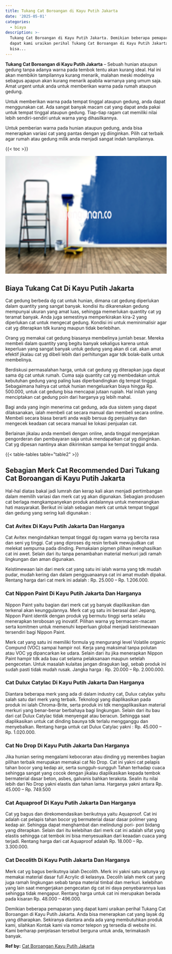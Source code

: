 ```yaml
---
title: Tukang Cat Boroangan di Kayu Putih Jakarta
date: '2025-05-01'
categories:
  - biaya
description: >-
  Tukang Cat Boroangan di Kayu Putih Jakarta. Demikian beberapa pemaparan yang
  dapat kami uraikan perihal Tukang Cat Boroangan di Kayu Putih Jakarta. Anda
  bisa...
---
```


**Tukang Cat Boroangan di Kayu Putih Jakarta** – Sebuah hunian ataupun gedung tanpa adanya warna pada tembok tentu akan kurang ideal. Hal ini akan membikin tampilannya kurang menarik, malahan meski modelnya sebagus apapun akan kurang menarik apabila warnanya yang umum saja. Amat urgent untuk anda untuk memberikan warna pada rumah ataupun gedung.

Untuk memberikan warna pada tempat tinggal ataupun gedung, anda dapat menggunakan cat. Ada sangat banyak macam cat yang dapat anda pakai untuk tempat tinggal ataupun gedung. Tiap-tiap ragam cat memiliki nilai lebih sendiri-sendiri untuk warna yang dihasilkannya.

Untuk pemberian warna pada hunian ataupun gedung, anda bisa menerapkan variasi cat yang pantas dengan yg diinginkan. Pilih cat terbaik agar rumah atau gedung milik anda menjadi sangat indah tampilannya.

{{< toc >}}

![Tukang Cat Boroangan di Kayu Putih Jakarta](/images/jasa-cat-murah11.png)

## Biaya Tukang Cat Di Kayu Putih Jakarta

Cat gedung berbeda dg cat untuk hunian, dimana cat gedung diperlukan dalam quantity yang sangat banyak. kondisi itu dikarenakan gedung mempunyai ukuran yang amat luas, sehingga memerlukan quantity cat yg teramat banyak. Anda juga semestinya memperkirakan kira-2 yang diperlukan cat untuk mengecat gedung. Kondisi ini untuk meminimalisir agar cat yg diterapkan tdk kurang maupun tidak berlebihan.

Orang yg memakai cat gedung biasanya membelinya jumlah besar. Mereka membeli dalam quantity yang begitu banyak sekaligus karena untuk keperluan yang sangat banyak untuk gedung yang akan di cat. akan amat efektif jikalau cat yg dibeli lebih dari perhitungan agar tdk bolak-balik untuk membelinya.

Berdiskusi permasalahan harga, untuk cat gedung yg diterapkan juga dapat sama dg cat untuk rumah. Cuma saja quantity cat yg membedakan untuk kebutuhan gedung yang paling luas diperbandingkan dg tempat tinggal. Sebagaimana halnya cat untuk hunian mengeluarkan biaya hingga Rp. 500.000, untuk cat gedung bisa mencapai jutaan rupiah. Hal inilah yang menciptakan cat gedung poin dari harganya yg lebih mahal.

Bagi anda yang ingin menerima cat gedung, ada dua sistem yang dapat dilaksanakan, ialah membeli cat secara manual dan membeli secara online. Membeli secara biasa berarti anda wajib bersua dg penjualnya dan mengecek keadaan cat secara manual ke lokasi penjualan cat.

Berlainan jikalau anda membeli dengan online, anda tinggal mengerjakan pengorderan dan pembayaran saja untuk mendapatkan cat yg diinginkan. Cat yg dipesan nantinya akan dikirimkan sampai ke tempat tinggal anda.

{{< table-tables table="table2" >}}

## Sebagian Merk Cat Recommended Dari Tukang Cat Boroangan di Kayu Putih Jakarta

Hal-hal diatas bakal jadi lumrah dan kerap kali akan menjadi pertimbangan dalam memilih variasi dan merk cat yg akan digunakan. Sebagian produsen cat berlaga mengkampanyekan produk andalannya untuk memenangkan hati masyarakat. Berikut ini ialah sebagian merk cat untuk tempat tinggal dan gedung yang sering kali digunakan :

### Cat Avitex Di Kayu Putih Jakarta Dan Harganya

Cat Avitex mengindahkan tempat tinggal dg ragam warna yg bercita rasa dan seni yg tinggi. Cat yang diproses dg resin terbaik mewujudkan cat melekat sempurna pada dinding. Pemakaian pigmen pilihan menghasilkan cat ini awet. Selain dari itu tanpa penambahan material merkuri jadi ramah lingkungan dan aman digunakan.

Keistimewaan lain dari merk cat yang satu ini ialah warna yang tdk mudah pudar, mudah kering dan dalam pengguanaanya cat ini amat mudah dipakai. Rentang harga dari cat merk ini adalah : Rp. 25.000 – Rp. 1.206.000.

### Cat Nippon Paint Di Kayu Putih Jakarta Dan Harganya

Nippon Paint yaitu bagian dari merk cat yg banyak diaplikasikan dan terkenal akan keunggulannya. Merk cat yg satu ini berasal dari Jepang, Nippon Paint identik dengan produk yg bermutu tinggi serta selalu menerapkan terobosan yg inovatif. Pilihan warna yg bermacam-macam serta komitmen untuk memenuhi keperluan global menjadi keistimewaan tersendiri bagi Nippon Paint.

Merk cat yang satu ini memiliki formula yg mengurangi level Volatile organic Compund (VOC) sampai hampir nol. Kerja yang maksimal tanpa polutan atau VOC yg dipancarkan ke udara. Selain dari itu jika menerapkan Nippon Paint hampir tdk ada bau cat selama pelaksanaan maupun setelah pengecetan. Untuk masalah kulaitas jangan diragukan lagi, sebab produk ini sudah pasti tidak mudah rusak. Jangka harga : Rp. 20.000 – Rp. 2.000.000.

### Cat Dulux Catylac Di Kayu Putih Jakarta Dan Harganya

Diantara beberapa merk yang ada di dalam industry cat, Dulux catylax yaitu salah satu dari merk yang terbaik. Teknologi yang diaplikasikan pada produk ini ialah Chroma-Brite, serta produk ini tdk mengaplikasikan material merkuri yang benar-benar berbahaya bagi lingkungan. Selain dari itu bau dari cat Dulux Catylac tidak menyengat atau beracun. Sehingga saat diaplikasikan untuk cat dinding baunya tdk terlalu mengganggu dan menyebalkan. Rentang harga untuk cat Dulux Catylac yakni : Rp. 45.000 – Rp. 1.020.000.

### Cat No Drop Di Kayu Putih Jakarta Dan Harganya

Jika hunian sering mengalami kebocoran atau dinding yg merembes bagian pilihan terbaik merupakan memakai cat No Drop. Cat ini yakni cat pelapis tahan bocor yang kedap air, serta sungguh-sungguh Tahan terhadap cuaca sehingga sangat yang cocok dengan jikalau diaplikasikan kepada tembok bermaterial dasar beton, asbes, galvanis bahkan terakota. Sealin itu nilai lebih dari No Drop yakni elastis dan tahan lama. Harganya yakni antara Rp. 45.000 – Rp. 749.500

### Cat Aquaproof Di Kayu Putih Jakarta Dan Harganya

Cat yg bagus dan direkomendasikan berikutnya yaitu Aquaproof. Cat ini adalah cat pelapis tahan bocor yg bermaterial dasar dasar polimer yang kedap air. Sehingga dapat menghambat dan melindungi pori- pori bidang yang diterapkan. Selain dari itu kelebihan dari merk cat ini adalah sifat yang elastis sehingga cat tembok ini bisa menyesuaikan dari keaadan cuaca yang terjadi. Rentang harga dari cat Aquaproof adalah Rp. 18.000 – Rp. 3.300.000.

### Cat Decolith Di Kayu Putih Jakarta Dan Harganya

Merk cat yg bagus berikutnya ialah Decolith. Merk ini yakni satu satunya yg memakai material dasar full Acrylic di kelasnya. Decolih ialah merk cat yang juga ramah lingkungan sebab tanpa material timbal dan merkuri. kelebihan yang lain saat mengerjakan pengecatan dg cat ini daya penyebarannya luas sehingga tidak mengapur. Rentang harga untuk cat ini merupakan berada pada kisaran Rp. 48.000 – 496.000.

Demikian beberapa pemaparan yang dapat kami uraikan perihal Tukang Cat Boroangan di Kayu Putih Jakarta. Anda bisa menerapkan cat yang layak dg yang diharapkan. Sekiranya diantara anda ada yang membutuhkan produk kami, silahkan Kontak kami via nomor telepon yg tersedia di website ini. Kami berharap penjelasan tersebut berguna untuk anda, terimakasih banyak.

**Ref by:** [Cat Boroangan Kayu Putih Jakarta](https://id.wikipedia.org/wiki/Cat)
